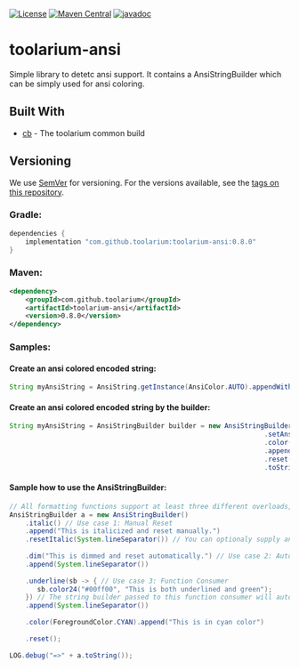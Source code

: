 [![License](https://img.shields.io/github/license/toolarium/toolarium-ansi)](https://github.com/toolarium/toolarium-ansi/blob/master/LICENSE)
[![Maven Central](https://img.shields.io/maven-central/v/com.github.toolarium/toolarium-ansi/0.8.0)](https://search.maven.org/artifact/com.github.toolarium/toolarium-ansi/0.8.9/jar)
[![javadoc](https://javadoc.io/badge2/com.github.toolarium/toolarium-ansi/javadoc.svg)](https://javadoc.io/doc/com.github.toolarium/toolarium-ansi)

# toolarium-ansi

Simple library to detetc ansi support. It contains a AnsiStringBuilder which can be simply used for ansi coloring.


## Built With

* [cb](https://github.com/toolarium/common-build) - The toolarium common build

## Versioning

We use [SemVer](http://semver.org/) for versioning. For the versions available, see the [tags on this repository](https://github.com/toolarium/toolarium-security/tags). 


### Gradle:

```groovy
dependencies {
    implementation "com.github.toolarium:toolarium-ansi:0.8.0"
}
```

### Maven:

```xml
<dependency>
    <groupId>com.github.toolarium</groupId>
    <artifactId>toolarium-ansi</artifactId>
    <version>0.8.0</version>
</dependency>
```


### Samples:
#### Create an ansi colored encoded string:
```java
String myAnsiString = AnsiString.getInstance(AnsiColor.AUTO).appendWithColor(text, ForegroundColor.CYAN).toString();
```

#### Create an ansi colored encoded string by the builder:
```java
String myAnsiString = AnsiStringBuilder builder = new AnsiStringBuilder()
                                                                .setAnsiColor(AnsiColor.AUTO) // is optional
                                                                .color(ForegroundColor.CYAN)
                                                                .append("my text")
                                                                .reset()
                                                                .toString();
```

#### Sample how to use the AnsiStringBuilder:
```java
// All formatting functions support at least three different overloads, each intended for a different use case.
AnsiStringBuilder a = new AnsiStringBuilder()
    .italic() // Use case 1: Manual Reset
    .append("This is italicized and reset manually.")
    .resetItalic(System.lineSeparator()) // You can optionaly supply an additional append string to any of the reset functions that will be appended after the formating reset has been applied.
                
    .dim("This is dimmed and reset automatically.") // Use case 2: Automatic Reset
    .append(System.lineSeparator())
        
    .underline(sb -> { // Use case 3: Function Consumer 
       sb.color24("#00ff00", "This is both underlined and green");
    }) // The string builder passed to this function consumer will automatically wrap all content appended to it with the underline formatting.
    .append(System.lineSeparator())
                
    .color(ForegroundColor.CYAN).append("This is in cyan color")
               
    .reset();
    
LOG.debug("=>" + a.toString());
```
